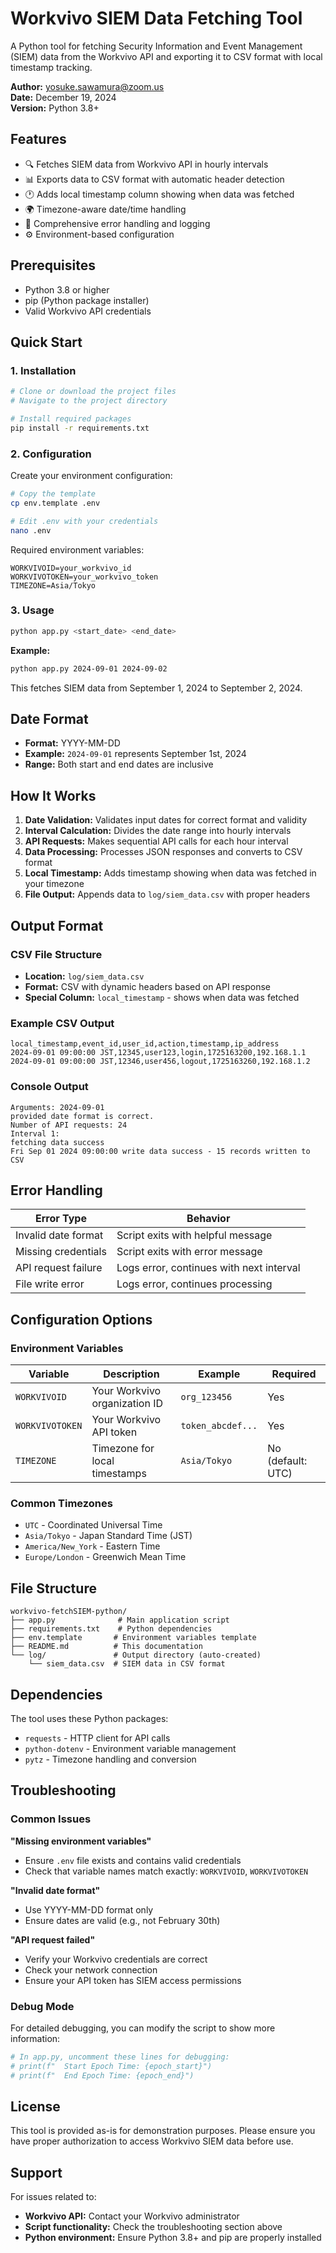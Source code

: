 # Workvivo SIEM Data Fetching Tool

A Python tool for fetching Security Information and Event Management (SIEM) data from the Workvivo API and exporting it to CSV format with local timestamp tracking.

**Author:** yosuke.sawamura@zoom.us  
**Date:** December 19, 2024  
**Version:** Python 3.8+

## Features

- 🔍 Fetches SIEM data from Workvivo API in hourly intervals
- 📊 Exports data to CSV format with automatic header detection
- 🕐 Adds local timestamp column showing when data was fetched
- 🌍 Timezone-aware date/time handling
- 📝 Comprehensive error handling and logging
- ⚙️ Environment-based configuration

## Prerequisites

- Python 3.8 or higher
- pip (Python package installer)
- Valid Workvivo API credentials

## Quick Start

### 1. Installation

```bash
# Clone or download the project files
# Navigate to the project directory

# Install required packages
pip install -r requirements.txt
```

### 2. Configuration

Create your environment configuration:

```bash
# Copy the template
cp env.template .env

# Edit .env with your credentials
nano .env
```

Required environment variables:
```env
WORKVIVOID=your_workvivo_id
WORKVIVOTOKEN=your_workvivo_token
TIMEZONE=Asia/Tokyo
```

### 3. Usage

```bash
python app.py <start_date> <end_date>
```

**Example:**
```bash
python app.py 2024-09-01 2024-09-02
```

This fetches SIEM data from September 1, 2024 to September 2, 2024.

## Date Format

- **Format:** YYYY-MM-DD
- **Example:** `2024-09-01` represents September 1st, 2024
- **Range:** Both start and end dates are inclusive

## How It Works

1. **Date Validation:** Validates input dates for correct format and validity
2. **Interval Calculation:** Divides the date range into hourly intervals
3. **API Requests:** Makes sequential API calls for each hour interval
4. **Data Processing:** Processes JSON responses and converts to CSV format
5. **Local Timestamp:** Adds timestamp showing when data was fetched in your timezone
6. **File Output:** Appends data to `log/siem_data.csv` with proper headers

## Output Format

### CSV File Structure
- **Location:** `log/siem_data.csv`
- **Format:** CSV with dynamic headers based on API response
- **Special Column:** `local_timestamp` - shows when data was fetched

### Example CSV Output
```csv
local_timestamp,event_id,user_id,action,timestamp,ip_address
2024-09-01 09:00:00 JST,12345,user123,login,1725163200,192.168.1.1
2024-09-01 09:00:00 JST,12346,user456,logout,1725163260,192.168.1.2
```

### Console Output
```
Arguments: 2024-09-01
provided date format is correct.
Number of API requests: 24
Interval 1:
fetching data success
Fri Sep 01 2024 09:00:00 write data success - 15 records written to CSV
```

## Error Handling

| Error Type | Behavior |
|------------|----------|
| Invalid date format | Script exits with helpful message |
| Missing credentials | Script exits with error message |
| API request failure | Logs error, continues with next interval |
| File write error | Logs error, continues processing |

## Configuration Options

### Environment Variables

| Variable | Description | Example | Required |
|----------|-------------|---------|----------|
| `WORKVIVOID` | Your Workvivo organization ID | `org_123456` | Yes |
| `WORKVIVOTOKEN` | Your Workvivo API token | `token_abcdef...` | Yes |
| `TIMEZONE` | Timezone for local timestamps | `Asia/Tokyo` | No (default: UTC) |

### Common Timezones
- `UTC` - Coordinated Universal Time
- `Asia/Tokyo` - Japan Standard Time (JST)
- `America/New_York` - Eastern Time
- `Europe/London` - Greenwich Mean Time

## File Structure

```
workvivo-fetchSIEM-python/
├── app.py              # Main application script
├── requirements.txt    # Python dependencies
├── env.template       # Environment variables template
├── README.md          # This documentation
└── log/               # Output directory (auto-created)
    └── siem_data.csv  # SIEM data in CSV format
```

## Dependencies

The tool uses these Python packages:

- `requests` - HTTP client for API calls
- `python-dotenv` - Environment variable management
- `pytz` - Timezone handling and conversion

## Troubleshooting

### Common Issues

**"Missing environment variables"**
- Ensure `.env` file exists and contains valid credentials
- Check that variable names match exactly: `WORKVIVOID`, `WORKVIVOTOKEN`

**"Invalid date format"**
- Use YYYY-MM-DD format only
- Ensure dates are valid (e.g., not February 30th)

**"API request failed"**
- Verify your Workvivo credentials are correct
- Check your network connection
- Ensure your API token has SIEM access permissions

### Debug Mode

For detailed debugging, you can modify the script to show more information:
```python
# In app.py, uncomment these lines for debugging:
# print(f"  Start Epoch Time: {epoch_start}")
# print(f"  End Epoch Time: {epoch_end}")
```

## License

This tool is provided as-is for demonstration purposes. Please ensure you have proper authorization to access Workvivo SIEM data before use.

## Support

For issues related to:
- **Workvivo API:** Contact your Workvivo administrator
- **Script functionality:** Check the troubleshooting section above
- **Python environment:** Ensure Python 3.8+ and pip are properly installed 
